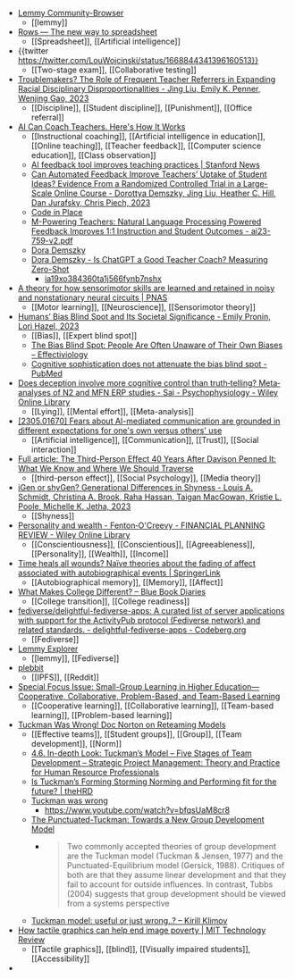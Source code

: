 - [Lemmy Community-Browser](https://browse.feddit.de/)
	- [[lemmy]]
- [Rows — The new way to spreadsheet](https://rows.com/)
	- [[Spreadsheet]], [[Artificial intelligence]]
- {{twitter https://twitter.com/LouWojcinski/status/1668844341396160513}}
	- [[Two-stage exam]], [[Collaborative testing]]
- [Troublemakers? The Role of Frequent Teacher Referrers in Expanding Racial Disciplinary Disproportionalities - Jing Liu, Emily K. Penner, Wenjing Gao, 2023](https://journals.sagepub.com/doi/abs/10.3102/0013189X231179649)
	- [[Discipline]], [[Student discipline]], [[Punishment]], [[Office referral]]
- [AI Can Coach Teachers. Here's How It Works](https://www.edweek.org/technology/ai-can-coach-teachers-heres-how-it-works/2023/06)
	- [[Instructional coaching]], [[Artificial intelligence in education]], [[Online teaching]], [[Teacher feedback]], [[Computer science education]], [[Class observation]]
	- [AI feedback tool improves teaching practices | Stanford News](https://news.stanford.edu/2023/05/08/ai-feedback-tool-improves-teaching-practices/)
	- [Can Automated Feedback Improve Teachers’ Uptake of Student Ideas? Evidence From a Randomized Controlled Trial in a Large-Scale Online Course - Dorottya Demszky, Jing Liu, Heather C. Hill, Dan Jurafsky, Chris Piech, 2023](https://journals.sagepub.com/eprint/UMU4DJUBGNRTAHRYA4X4/full)
	- [Code in Place](https://codeinplace.stanford.edu/)
	- [M-Powering Teachers: Natural Language Processing Powered Feedback Improves 1:1 Instruction and Student Outcomes - ai23-759-v2.pdf](https://edworkingpapers.org/sites/default/files/ai23-759-v2.pdf)
	- [Dora Demszky](https://www.dorademszky.com/)
	- [Dora Demszky - Is ChatGPT a Good Teacher Coach? Measuring Zero-Shot](https://www.dorademszky.com/publications/21382-is-chatgpt-a-good-teacher-coach-measuring-zero-shot-performance-for-scoring-and-providing-actionable-insights-on-classroom-instruction)
		- [ia19xo384360ta1j566fynb7nshx](https://spaces-cdn.owlstown.com/blobs/ia19xo384360ta1j566fynb7nshx)
- [A theory for how sensorimotor skills are learned and retained in noisy and nonstationary neural circuits | PNAS](https://www.pnas.org/doi/abs/10.1073/pnas.1320116110)
	- [[Motor learning]], [[Neuroscience]], [[Sensorimotor theory]]
- [Humans’ Bias Blind Spot and Its Societal Significance - Emily Pronin, Lori Hazel, 2023](https://journals.sagepub.com/doi/abs/10.1177/09637214231178745)
	- [[Bias]], [[Expert blind spot]]
	- [The Bias Blind Spot: People Are Often Unaware of Their Own Biases – Effectiviology](https://effectiviology.com/bias-blind-spot/)
	- [Cognitive sophistication does not attenuate the bias blind spot - PubMed](https://pubmed.ncbi.nlm.nih.gov/22663351/)
- [Does deception involve more cognitive control than truth‐telling? Meta‐analyses of N2 and MFN ERP studies - Sai - Psychophysiology - Wiley Online Library](https://onlinelibrary.wiley.com/doi/abs/10.1111/psyp.14333?campaign=wolearlyview)
	- [[Lying]], [[Mental effort]], [[Meta-analysis]]
- [[2305.01670] Fears about AI-mediated communication are grounded in different expectations for one's own versus others' use](https://arxiv.org/abs/2305.01670)
	- [[Artificial intelligence]], [[Communication]], [[Trust]], [[Social interaction]]
- [Full article: The Third-Person Effect 40 Years After Davison Penned It: What We Know and Where We Should Traverse](https://www.tandfonline.com/doi/full/10.1080/15205436.2022.2134802)
	- [[third-person effect]], [[Social Psychology]], [[Media theory]]
- [iGen or shyGen? Generational Differences in Shyness - Louis A. Schmidt, Christina A. Brook, Raha Hassan, Taigan MacGowan, Kristie L. Poole, Michelle K. Jetha, 2023](https://journals.sagepub.com/doi/abs/10.1177/09567976231163877)
	- [[Shyness]]
- [Personality and wealth - Fenton‐O'Creevy - FINANCIAL PLANNING REVIEW - Wiley Online Library](https://onlinelibrary.wiley.com/doi/full/10.1002/cfp2.1158?campaign=wolearlyview)
	- [[Conscientiousness]], [[Conscientious]], [[Agreeableness]], [[Personality]], [[Wealth]], [[Income]]
- [Time heals all wounds? Naïve theories about the fading of affect associated with autobiographical events | SpringerLink](https://link.springer.com/article/10.3758/s13421-023-01426-2)
	- [[Autobiographical memory]], [[Memory]], [[Affect]]
- [What Makes College Different? – Blue Book Diaries](https://bluebook.life/2023/06/15/what-makes-college-different/)
	- [[College transition]], [[College readiness]]
- [fediverse/delightful-fediverse-apps: A curated list of server applications with support for the ActivityPub protocol (Fediverse network) and related standards. - delightful-fediverse-apps - Codeberg.org](https://codeberg.org/fediverse/delightful-fediverse-apps)
	- [[Fediverse]]
- [Lemmy Explorer](https://lemmyverse.net/communities)
	- [[lemmy]], [[Fediverse]]
- [plebbit](https://plebbitapp.eth.limo/#/)
	- [[IPFS]], [[Reddit]]
- [Special Focus Issue: Small-Group Learning in Higher Education—Cooperative, Collaborative, Problem-Based, and Team-Based Learning](http://celt.miamioh.edu/ject/issue.php?v=25&n=3%20and%204)
	- [[Cooperative learning]], [[Collaborative learning]], [[Team-based learning]], [[Problem-based learning]]
- [Tuckman Was Wrong! Doc Norton on Reteaming Models](https://www.infoq.com/news/2019/04/tuckman-team-model-wrong/)
	- [[Effective teams]], [[Student groups]], [[Group]], [[Team development]], [[Norm]]
	- [4.6. In-depth Look: Tuckman’s Model – Five Stages of Team Development – Strategic Project Management: Theory and Practice for Human Resource Professionals](https://ecampusontario.pressbooks.pub/hrstrategicprojectmanagementtheory/chapter/4-6-in-depth-look-tuckmans-model-five-stages-of-team-development/)
	- [Is Tuckman’s Forming Storming Norming and Performing fit for the future? | theHRD](https://www.thehrdirector.com/features/employee-engagement/tuckmans-forming-storming-norming-performing-fit-future/)
	- [Tuckman was wrong](https://onbelay.co/articles/2017/5/5/tuckman-was-wrong)
		- https://www.youtube.com/watch?v=bfqsUaM8cr8
	- [The Punctuated-Tuckman: Towards a New Group Development Model](https://files.eric.ed.gov/fulltext/ED504567.pdf)
		- >Two commonly accepted theories of group development are the Tuckman model (Tuckman & Jensen, 1977) and the Punctuated-Equilibrium model (Gersick, 1988). Critiques of both are that they assume linear development and that they fail to account for outside influences. In contrast, Tubbs (2004) suggests that group development should be viewed from a systems perspective
	- [Tuckman model: useful or just wrong..? – Kirill Klimov](https://kirillklimov.com/tuckman-model/)
- [How tactile graphics can help end image poverty | MIT Technology Review](https://www.technologyreview.com/2023/06/15/1074036/ending-image-poverty/)
	- [[Tactile graphics]], [[blind]], [[Visually impaired students]], [[Accessibility]]
-